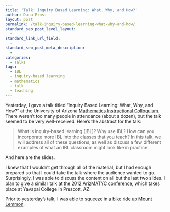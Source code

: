 ```yaml
---
title: 'Talk: Inquiry Based Learning: What, Why, and How?'
author: Dana Ernst
layout: post
permalink: /talk-inquiry-based-learning-what-why-and-how/
standard_seo_post_level_layout:
  - 
standard_link_url_field:
  - 
standard_seo_post_meta_description:
  - 
categories:
  - Talks
tags:
  - IBL
  - inquiry-based learning
  - mathematics
  - talk
  - teaching
---
```

<div class="kcite-section" kcite-section-id="361">
  <p>
    Yesterday, I gave a talk titled &#8220;Inquiry Based Learning: What, Why, and How?&#8221; at the University of Arizona <a href="http://math.arizona.edu/weeklynews/poster.html?id=6666">Mathematics Instructional Colloquium</a>. There weren&#8217;t too many people in attendance (about a dozen), but the talk seemed to be very well-received. Here&#8217;s the abstract for the talk:
  </p>
  
  <blockquote>
    <p>
      What is inquiry-based learning (IBL)? Why use IBL? How can you incorporate more IBL into the classes that you teach? In this talk, we will address all of these questions, as well as discuss a few different examples of what an IBL classroom might look like in practice.
    </p>
  </blockquote>
  
  <p>
    And here are the slides.
  </p>
  
  <div>
  </div>
  
  <p>
    I knew that I wouldn&#8217;t get through all of the material, but I had enough prepared so that I could take the talk where the audience wanted to go. Surprisingly, I was able to discuss the content on all but the last two slides. I plan to give a similar talk at the <a href="http://arizmatyc.org/wp/?page_id=279">2012 ArizMATYC conference</a>, which takes place at Yavapai College in Prescott, AZ.
  </p>
  
  <p>
    Prior to yesterday&#8217;s talk, I was able to squeeze in <a href="http://elevationgain.danaernst.com/2012/10/03/my-first-ride-on-mount-lemmon/">a bike ride up Mount Lemmon</a>.
  </p>
  
  <!-- kcite active, but no citations found -->
</div>

<!-- kcite-section 361 -->